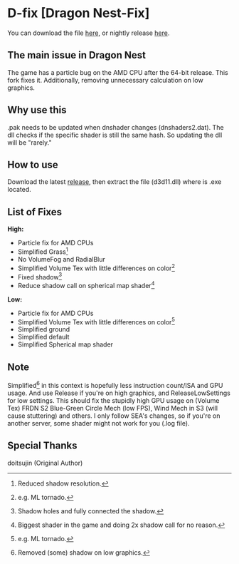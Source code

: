 # D-fix [Dragon Nest-Fix]
You can download the file [here](https://github.com/dnblank123/D-fix/releases), or nightly release [here](https://github.com/dnblank123/D-fix/actions).

## The main issue in Dragon Nest
The game has a particle bug on the AMD CPU after the 64-bit release. This fork fixes it. Additionally, removing unnecessary calculation on low graphics.

## Why use this
.pak needs to be updated when dnshader changes (dnshaders2.dat). The dll checks if the specific shader is still the same hash. So updating the dll will be "rarely."

## How to use
Download the latest [release](https://github.com/dnblank123/D-fix/releases), then extract the file (d3d11.dll) where is .exe located.

## List of Fixes
**High:**
- Particle fix for AMD CPUs
- Simplified Grass[^1]
- No VolumeFog and RadialBlur
- Simplified Volume Tex with little differences on color[^2]
- Fixed shadow[^3]
- Reduce shadow call on spherical map shader[^4] 

**Low:**
- Particle fix for AMD CPUs
- Simplified Volume Tex with little differences on color[^2]
- Simplified ground
- Simplified default
- Simplified Spherical map shader

## Note
Simplified[^5] in this context is hopefully less instruction count/ISA and GPU usage. And use Release if you're on high graphics, and ReleaseLowSettings for low settings. This should fix the stupidly high GPU usage on (Volume Tex) FRDN S2 Blue-Green Circle Mech (low FPS), Wind Mech in S3 (will cause stuttering) and others. I only follow SEA's changes, so if you're on another server, some shader might not work for you (.log file).

## Special Thanks
doitsujin (Original Author)

[^1]: Reduced shadow resolution.
[^2]: e.g. ML tornado.
[^3]: Shadow holes and fully connected the shadow.
[^4]: Biggest shader in the game and doing 2x shadow call for no reason.
[^5]: Removed (some) shadow on low graphics.